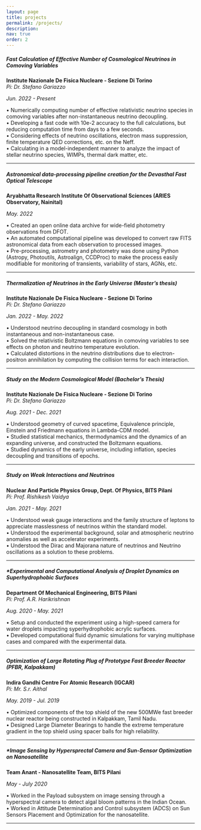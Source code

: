 ```yaml
---
layout: page
title: projects
permalink: /projects/
description: 
nav: true
order: 2
---
```

##### **Fast Calculation of Effective Number of Cosmological Neutrinos in Comoving Variables**
**Institute Nazionale De Fisica Nucleare - Sezione Di Torino** <br />
*Pi: Dr. Stefano Gariazzo*

*Jun. 2022 - Present* 

• Numerically computing number of effective relativistic neutrino species in comoving variables after non-instantaneous neutrino decoupling.  
• Developing a fast code with 10e-2 accuracy to the full calculations, but reducing computation time from days to a few seconds.  
• Considering effects of neutrino oscillations, electron mass suppression, finite temperature QED corrections, etc. on the Neff.  
• Calculating in a model-independent manner to analyze the impact of stellar neutrino species, WIMPs, thermal dark matter, etc.  

---
##### **Astronomical data-processing pipeline creation for the Devasthal Fast Optical Telescope**
**Aryabhatta Research Institute Of Observational Sciences (ARIES Observatory, Nainital)**

*May. 2022* 

• Created an open online data archive for wide-field photometry observations from DFOT.  
• An automated computational pipeline was developed to convert raw FITS astronomical data from each observation to processed images.  
• Pre-processing, astrometry and photometry was done using Python (Astropy, Photoutils, Astroalign, CCDProc) to make the process easily modifiable
for monitoring of transients, variability of stars, AGNs, etc.  

---
##### **Thermalization of Neutrinos in the Early Universe (Master’s thesis)**
**Institute Nazionale De Fisica Nucleare - Sezione Di Torino** <br />
*Pi: Dr. Stefano Gariazzo*

*Jan. 2022 - May. 2022* 

• Understood neutrino decoupling in standard cosmology in both instantaneous and non-instantaneous case.  
• Solved the relativistic Boltzmann equations in comoving variables to see effects on photon and neutrino temperature evolution.  
• Calculated distortions in the neutrino distributions due to electron-positron annihilation by computing the collision terms for each interaction.  

---
##### **Study on the Modern Cosmological Model (Bachelor’s Thesis)**
**Institute Nazionale De Fisica Nucleare - Sezione Di Torino** <br />
*Pi: Dr. Stefano Gariazzo*

*Aug. 2021 - Dec. 2021*

• Understood geometry of curved spacetime, Equivalence principle, Einstein and Friedmann equations in Lambda-CDM model.  
• Studied statistical mechanics, thermodynamics and the dynamics of an expanding universe, and constructed the Boltzmann equations.  
• Studied dynamics of the early universe, including inflation, species decoupling and transitions of epochs.  

---

##### **Study on Weak Interactions and Neutrinos**
**Nuclear And Particle Physics Group, Dept. Of Physics, BITS Pilani** <br />
*Pi: Prof. Rishikesh Vaidya*

*Jan. 2021 - May. 2021* 

• Understood weak gauge interactions and the family structure of leptons to appreciate masslessness of neutrinos within the standard model.  
• Understood the experimental background, solar and atmospheric neutrino anomalies as well as accelerator experiments.  
• Understood the Dirac and Majorana nature of neutrinos and Neutrino oscillations as a solution to these problems.  

---

##### **Experimental and Computational Analysis of Droplet Dynamics on Superhydrophobic Surfaces*
**Department Of Mechanical Engineering, BITS Pilani** <br />
*Pi: Prof. A.R. Harikrishnan*

*Aug. 2020 - May. 2021* 

• Setup and conducted the experiment using a high-speed camera for water droplets impacting syperhydrophobic acrylic surfaces.  
• Developed computational fluid dynamic simulations for varying multiphase cases and compared with the experimental data.  

---

##### **Optimization of Large Rotating Plug of Prototype Fast Breeder Reactor (PFBR, Kalpakkam)**
**Indira Gandhi Centre For Atomic Research (IGCAR)** <br />
*Pi: Mr. S.r. Aithal*

*May. 2019 - Jul. 2019*

• Optimized components of the top shield of the new 500MWe fast breeder nuclear reactor being constructed in Kalpakkam, Tamil Nadu.  
• Designed Large Diameter Bearings to handle the extreme temperature gradient in the top shield using spacer balls for high reliability.  

---

##### **Image Sensing by Hypersprectal Camera and Sun-Sensor Optimization on Nanosatellite*
**Team Anant - Nanosatellite Team, BITS Pilani**

*May - July 2020*

• Worked in the Payload subsystem on image sensing through a hyperspectral camera to detect algal bloom patterns in the Indian Ocean.  
• Worked in Attitude Determination and Control subsystem (ADCS) on Sun Sensors Placement and Optimization for the nanosatellite.  

---


<!--
<div class="projects grid">

  {% assign sorted_projects = site.projects | sort: "importance" %}
  {% for project in sorted_projects %}
  <div class="grid-item">
    {% if project.redirect %}
    <a href="{{ project.redirect }}" target="_blank">
    {% else %}
    <a href="{{ project.url | relative_url }}">
    {% endif %}
      <div class="card hoverable">
        {% if project.img %}
        <img src="{{ project.img | relative_url }}" alt="project thumbnail">
        {% endif %}
        <div class="card-body">
          <h2 class="card-title text-lowercase">{{ project.title }}</h2>
          <p class="card-text">{{ project.description }}</p>
          <div class="row ml-1 mr-1 p-0">
            {% if project.github %}
            <div class="github-icon">
              <div class="icon" data-toggle="tooltip" title="Code Repository">
                <a href="{{ project.github }}" target="_blank"><i class="fab fa-github gh-icon"></i></a>
              </div>
              {% if project.github_stars %}
              <span class="stars" data-toggle="tooltip" title="GitHub Stars">
                <i class="fas fa-star"></i>
                <span id="{{ project.github_stars }}-stars"></span>
              </span>
              {% endif %}
            </div>
            {% endif %}
          </div>
        </div>
      </div>
    </a>
  </div>
{% endfor %}

</div>
-->


